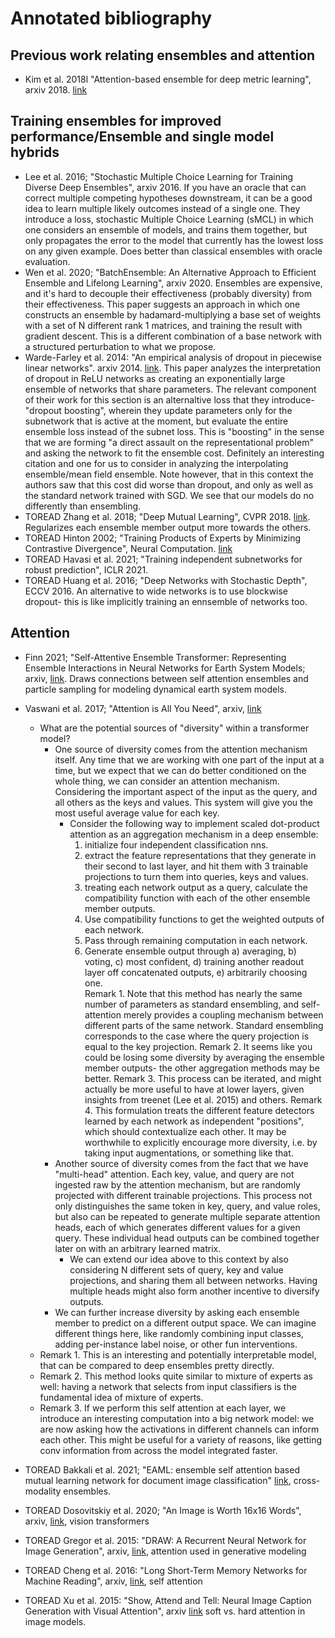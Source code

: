 # Annotated bibliography 

## Previous work relating ensembles and attention
- Kim et al. 2018l "Attention-based ensemble for deep metric learning", arxiv 2018. [link](https://arxiv.org/abs/1804.00382)

## Training ensembles for improved performance/Ensemble and single model hybrids 

- Lee et al. 2016; "Stochastic Multiple Choice Learning for Training Diverse Deep Ensembles", arxiv 2016. If you have an oracle that can correct multiple competing hypotheses downstream, it can be a good idea to learn multiple likely outcomes instead of a single one. They introduce a loss, stochastic Multiple Choice Learning (sMCL) in which one considers an ensemble of models, and trains them together, but only propagates the error to the model that currently has the lowest loss on any given example. Does better than classical ensembles with oracle evaluation. 
- Wen et al. 2020; "BatchEnsemble: An Alternative Approach to Efficient Ensemble and Lifelong Learning", arxiv 2020. Ensembles are expensive, and it's hard to decouple their effectiveness (probably diversity) from their effectiveness. This paper suggests an approach in which one constructs an ensemble by hadamard-multiplying a base set of weights with a set of N different rank 1 matrices, and training the result with gradient descent. This is a different combination of a base network with a structured perturbation to what we propose.
- Warde-Farley et al. 2014: "An empirical analysis of dropout in piecewise linear networks". arxiv 2014. [link](https://arxiv.org/pdf/1312.6197.pdf). This paper analyzes the interpretation of dropout in ReLU networks as creating an exponentially large ensemble of networks that share parameters. The relevant component of their work for this section is an alternaltive loss that they introduce- "dropout boosting", wherein they update parameters only for the subnetwork that is active at the moment, but evaluate the entire ensemble loss instead of the subnet loss. This is "boosting" in the sense that we are forming "a direct assault on the representational problem" and asking the network to fit the ensemble cost. Definitely an interesting citation and one for us to consider in analyzing the interpolating ensemble/mean field ensemble. Note however, that in this context the authors saw that this cost did worse than dropout, and only as well as the standard network trained with SGD. We see that our models do no differently than ensembling.  
- TOREAD Zhang et al. 2018; "Deep Mutual Learning", CVPR 2018. [link](https://openaccess.thecvf.com/content_cvpr_2018/papers/Zhang_Deep_Mutual_Learning_CVPR_2018_paper.pdf). Regularizes each ensemble member output more towards the others. 
- TOREAD Hinton 2002; "Training Products of Experts by Minimizing Contrastive Divergence", Neural Computation. [link](https://www.cs.toronto.edu/~hinton/absps/nccd.pdf)
- TOREAD Havasi et al. 2021; "Training independent subnetworks for robust prediction", ICLR 2021.
- TOREAD Huang et al. 2016; "Deep Networks with Stochastic Depth", ECCV 2016. An alternative to wide networks is to use blockwise dropout- this is like implicitly training an ennsemble of networks too. 

## Attention

- Finn 2021; "Self-Attentive Ensemble Transformer: Representing Ensemble Interactions in Neural Networks for Earth System Models; arxiv, [link]("https://arxiv.org/pdf/2106.13924.pdf). Draws connections between self attention ensembles and particle sampling for modeling dynamical earth system models. 
- Vaswani et al. 2017; "Attention is All You Need", arxiv, [link](https://arxiv.org/abs/1706.03762)
  - What are the potential sources of "diversity" within a transformer model?  
    - One source of diversity comes from the attention mechanism itself. Any time that we are working with one part of the input at a time, but we expect that we can do better conditioned on the whole thing, we can consider an attention mechanism. Considering the important aspect of the input as the query, and all others as the keys and values. This system will give you the most useful average value for each key. 
      - Consider the following way to implement scaled dot-product attention as an aggregation mechanism in a deep ensemble: 
        1. initialize four independent classification nns. 
        2. extract the feature representations that they generate in their second to last layer, and hit them with 3 trainable projections to turn them into queries, keys and values. 
        3. treating each network output as a query, calculate the compatibility function with each of the other ensemble member outputs.
        4. Use compatibility functions to get the weighted outputs of each network.  
        5. Pass through remaining computation in each network.
        6. Generate ensemble output through a) averaging, b) voting, c) most confident, d) training another readout layer off concatenated outputs, e) arbitrarily choosing one.  
        Remark 1. Note that this method has nearly the same number of parameters as standard ensembling, and self-attention merely provides a coupling mechanism between different parts of the same network. Standard ensembling corresponds to the case where the query projection is equal to the key projection.
        Remark 2. It seems like you could be losing some diversity by averaging the ensemble member outputs- the other aggregation methods may be better. 
        Remark 3. This process can be iterated, and might actually be more useful to have at lower layers, given insights from treenet (Lee et al. 2015) and others. 
        Remark 4. This formulation treats the different feature detectors learned by each network as independent "positions", which should contextualize each other. It may be worthwhile to explicitly encourage more diversity, i.e. by taking input augmentations, or something like that. 
    - Another source of diversity comes from the fact that we have "multi-head" attention. Each key, value, and query are not ingested raw by the attention mechanism, but are randomly projected with different trainable projections. This process not only distinguishes the same token in key, query, and value roles, but also can be repeated to generate multiple separate attention heads, each of which generates different values for a given query. These individual head outputs can be combined together later on with an arbitrary learned matrix. 
      - We can extend our idea above to this context by also considering N different sets of query, key and value projections, and sharing them all between networks. Having multiple heads might also form another incentive to diversify outputs.  
    - We can further increase diversity by asking each ensemble member to predict on a different output space. We can imagine different things here, like randomly combining input classes, adding per-instance label noise, or other fun interventions. 
  - Remark 1. This is an interesting and potentially interpretable model, that can be compared to deep ensembles pretty directly. 
  - Remark 2. This method looks quite similar to mixture of experts as well: having a network that selects from input classifiers is the fundamental idea of mixture of experts.  
  - Remark 3. If we perform this self attention at each layer, we introduce an interesting computation into a big network model: we are now asking how the activations in different channels can inform each other. This might be useful for a variety of reasons, like getting conv information from across the model integrated faster.  

- TOREAD Bakkali et al. 2021; "EAML: ensemble self attention based mutual learning network for document image classification" [link](https://link.springer.com/article/10.1007/s10032-021-00378-0), cross-modality ensembles. 
- TOREAD Dosovitskiy et al. 2020; "An Image is Worth 16x16 Words", arxiv, [link](https://arxiv.org/abs/2010.11929), vision transformers
- TOREAD Gregor et al. 2015: "DRAW: A Recurrent Neural Network for Image Generation", arxiv, [link](https://arxiv.org/pdf/1502.04623.pdf), attention used in generative modeling
- TOREAD Cheng et al. 2016: "Long Short-Term Memory Networks for Machine Reading", arxiv, [link](https://arxiv.org/abs/1601.06733), self attention
- TOREAD Xu et al. 2015: "Show, Attend and Tell: Neural Image Caption Generation with Visual Attention", arxiv [link](https://arxiv.org/abs/1502.03044) soft vs. hard attention in image models. 
